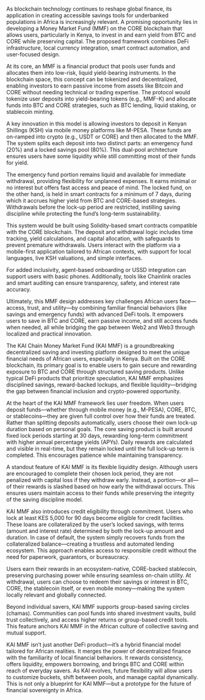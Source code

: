 As blockchain technology continues to reshape global finance, its application in creating accessible savings tools for underbanked populations in Africa is increasingly relevant. A promising opportunity lies in developing a Money Market Fund (MMF) on the CORE blockchain that allows users, particularly in Kenya, to invest in and earn yield from BTC and CORE while preserving capital. The proposed framework combines DeFi infrastructure, local currency integration, smart contract automation, and user-focused design.

At its core, an MMF is a financial product that pools user funds and allocates them into low-risk, liquid yield-bearing instruments. In the blockchain space, this concept can be tokenized and decentralized, enabling investors to earn passive income from assets like Bitcoin and CORE without needing technical or trading expertise. The protocol would tokenize user deposits into yield-bearing tokens (e.g., MMF-K) and allocate funds into BTC and CORE strategies, such as BTC lending, liquid staking, or stablecoin minting.

A key innovation in this model is allowing investors to deposit in Kenyan Shillings (KSH) via mobile money platforms like M-PESA. These funds are on-ramped into crypto (e.g., USDT or CORE) and then allocated to the MMF. The system splits each deposit into two distinct parts: an emergency fund (20%) and a locked savings pool (80%). This dual-pool architecture ensures users have some liquidity while still committing most of their funds for yield.

The emergency fund portion remains liquid and available for immediate withdrawal, providing flexibility for unplanned expenses. It earns minimal or no interest but offers fast access and peace of mind. The locked fund, on the other hand, is held in smart contracts for a minimum of 7 days, during which it accrues higher yield from BTC and CORE-based strategies. Withdrawals before the lock-up period are restricted, instilling saving discipline while protecting the fund’s long-term sustainability.

This system would be built using Solidity-based smart contracts compatible with the CORE blockchain. The deposit and withdrawal logic includes time tracking, yield calculations, and capital allocation, with safeguards to prevent premature withdrawals. Users interact with the platform via a mobile-first application tailored to African contexts, with support for local languages, live KSH valuations, and simple interfaces.

For added inclusivity, agent-based onboarding or USSD integration can support users with basic phones. Additionally, tools like Chainlink oracles and smart auditing can ensure transparency, safety, and interest rate accuracy.

Ultimately, this MMF design addresses key challenges African users face—access, trust, and utility—by combining familiar financial behaviors (like savings and emergency funds) with advanced DeFi tools. It empowers users to save in BTC and CORE, earn passive income, and still access funds when needed, all while bridging the gap between Web2 and Web3 through localized and practical innovation.



The KAI Chain Money Market Fund (KAI MMF) is a groundbreaking decentralized saving and investing platform designed to meet the unique financial needs of African users, especially in Kenya. Built on the CORE blockchain, its primary goal is to enable users to gain secure and rewarding exposure to BTC and CORE through structured saving products. Unlike typical DeFi products that prioritize speculation, KAI MMF emphasizes disciplined savings, reward-backed lockups, and flexible liquidity—bridging the gap between financial inclusion and crypto-powered opportunity.

At the heart of the KAI MMF framework lies user freedom. When users deposit funds—whether through mobile money (e.g., M-PESA), CORE, BTC, or stablecoins—they are given full control over how their funds are treated. Rather than splitting deposits automatically, users choose their own lock-up duration based on personal goals. The core saving product is built around fixed lock periods starting at 30 days, rewarding long-term commitment with higher annual percentage yields (APYs). Daily rewards are calculated and visible in real-time, but they remain locked until the full lock-up term is completed. This encourages patience while maintaining transparency.

A standout feature of KAI MMF is its flexible liquidity design. Although users are encouraged to complete their chosen lock period, they are not penalized with capital loss if they withdraw early. Instead, a portion—or all—of their rewards is slashed based on how early the withdrawal occurs. This ensures users maintain access to their funds while preserving the integrity of the saving discipline model.

KAI MMF also introduces credit eligibility through commitment. Users who lock at least KES 5,000 for 90 days become eligible for credit facilities. These loans are collateralized by the user’s locked savings, with terms (amount and interest rate) determined by both the lock-up amount and duration. In case of default, the system simply recovers funds from the collateralized balance—creating a trustless and automated lending ecosystem. This approach enables access to responsible credit without the need for paperwork, guarantors, or bureaucracy.

Users earn their rewards in an ecosystem-native, CORE-backed stablecoin, preserving purchasing power while ensuring seamless on-chain utility. At withdrawal, users can choose to redeem their savings or interest in BTC, CORE, the stablecoin itself, or even mobile money—making the system locally relevant and globally connected.

Beyond individual savers, KAI MMF supports group-based saving circles (chamas). Communities can pool funds into shared investment vaults, build trust collectively, and access higher returns or group-based credit tools. This feature anchors KAI MMF in the African culture of collective saving and mutual support.

KAI MMF isn’t just another DeFi product—it’s a hybrid financial model tailored for African realities. It merges the power of decentralized finance with the familiarity of local financial behaviors. It rewards consistency, offers liquidity, empowers borrowing, and brings BTC and CORE within reach of everyday savers. As KAI evolves, future flexibility will allow users to customize buckets, shift between pools, and manage capital dynamically. This is not only a blueprint for KAI MMF—but a prototype for the future of financial sovereignty in Africa.
